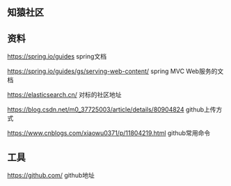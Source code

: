 ## 知猿社区



## 资料
https://spring.io/guides spring文档

https://spring.io/guides/gs/serving-web-content/ spring MVC Web服务的文档

https://elasticsearch.cn/ 对标的社区地址

https://blog.csdn.net/m0_37725003/article/details/80904824 github上传方式

https://www.cnblogs.com/xiaowu0371/p/11804219.html github常用命令

## 工具
https://github.com/ github地址

